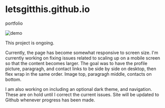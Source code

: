 # letsgitthis.github.io
portfolio

![demo](./assets/images/john-portfolio.gif)

This project is ongoing.

Currently, the page has become somewhat responsive to screen size. I'm currently working on fixing issues related 
to scaling up on a mobile screen so that the content becomes larger. The goal was to have the profile picture, paragragh, and contact links to be side by side on desktop, then flex wrap in the same order. Image top, paragragh middle, contacts on bottom.

I am also working on including an optional dark theme, and navigation. These are on hold until I correct the current issues.
Site will be updated to Github whenever progress has been made.
